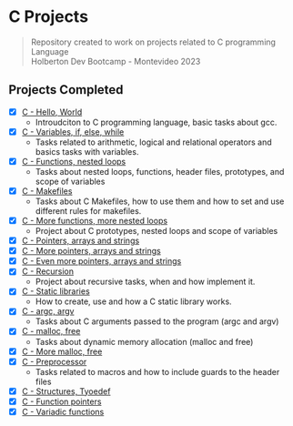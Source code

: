# C Projects
>Repository created to work on projects related to C programming Language <br> 
Holberton Dev Bootcamp - Montevideo 2023
## Projects Completed
- [x] [C - Hello, World](https://github.com/cristian-encalada/holbertonschool-low_level_programming/tree/master/hello_world)
	- Introudciton to C programming language, basic tasks about gcc.
- [x] [C - Variables, if, else, while](https://github.com/cristian-encalada/holbertonschool-low_level_programming/tree/master/variables_if_else_while)
	- Tasks related to arithmetic, logical and relational operators and basics tasks with variables.
- [x] [C - Functions, nested loops](https://github.com/cristian-encalada/holbertonschool-low_level_programming/tree/master/functions_nested_loops)
	- Tasks about nested loops, functions, header files, prototypes, and scope of variables
- [x] [C - Makefiles](https://github.com/cristian-encalada/holbertonschool-low_level_programming/tree/master/makefiles)
	- Tasks about C Makefiles, how to use them and how to set and use different rules for makefiles.
- [x] [C - More functions, more nested loops](https://github.com/cristian-encalada/holbertonschool-low_level_programming/tree/master/more_functions_nested_loops)
	- Project about C prototypes, nested loops and scope of variables
- [x] [C - Pointers, arrays and strings](https://github.com/cristian-encalada/holbertonschool-low_level_programming/tree/master/pointers_arrays_strings/pointers_arrays_strings)
- [x] [C - More pointers, arrays and strings](https://github.com/cristian-encalada/holbertonschool-low_level_programming/tree/master/pointers_arrays_strings/more_pointers_arrays_strings)
- [x] [C - Even more pointers, arrays and strings](https://github.com/cristian-encalada/holbertonschool-low_level_programming/tree/master/pointers_arrays_strings/even_more_pointers_arrays_strings)
- [x] [C - Recursion](https://github.com/cristian-encalada/holbertonschool-low_level_programming/tree/master/recursion)
	- Project about recursive tasks, when and how implement it.
- [x] [C - Static libraries](https://github.com/cristian-encalada/holbertonschool-low_level_programming/tree/master/static_libraries)
	- How to create, use and how a C static library works.
- [x] [C - argc, argv](https://github.com/cristian-encalada/holbertonschool-low_level_programming/tree/master/argc_argv)
	- Tasks about C arguments passed to the program (argc and argv)
- [x] [C - malloc, free](https://github.com/cristian-encalada/holbertonschool-low_level_programming/tree/master/malloc_free)
	- Tasks about dynamic memory allocation (malloc and free)
- [x] [C - More malloc, free](https://github.com/cristian-encalada/holbertonschool-low_level_programming/tree/master/more_malloc_free)
- [x] [C - Preprocessor](https://github.com/cristian-encalada/holbertonschool-low_level_programming/tree/master/preprocessor)
	- Tasks related to macros and how to include guards to the header files
- [x] [C - Structures, Tyoedef](https://github.com/cristian-encalada/holbertonschool-low_level_programming/tree/master/structures_typedef)
- [x] [C - Function pointers](https://github.com/cristian-encalada/holbertonschool-low_level_programming/tree/master/function_pointers)
- [x] [C - Variadic functions](https://github.com/cristian-encalada/holbertonschool-low_level_programming/tree/master/variadic_functions)
